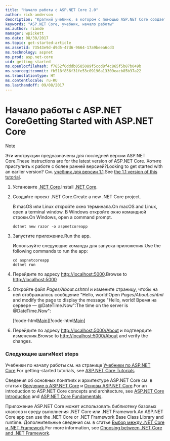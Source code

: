 ```yaml
---
title: "Начало работы с ASP.NET Core 2.0"
author: rick-anderson
description: "Краткий учебник, в котором с помощью ASP.NET Core создается и запускается простое приложение Hello World."
keywords: "ASP.NET Core, учебник, начало работы"
ms.author: riande
manager: wpickett
ms.date: 08/30/2017
ms.topic: get-started-article
ms.assetid: 73543e9d-d9d5-47d6-9664-17a9beea6cd3
ms.technology: aspnet
ms.prod: asp.net-core
uid: getting-started
ms.openlocfilehash: f7852f0dddb0585089f5ccd8f4c865f5b87b049b
ms.sourcegitcommit: fb518f856f31fe53c09196a13309eacb85b37a22
ms.translationtype: HT
ms.contentlocale: ru-RU
ms.lasthandoff: 09/08/2017
---
```

# <a name="getting-started-with-aspnet-core"></a><span data-ttu-id="9ccf5-104">Начало работы с ASP.NET Core</span><span class="sxs-lookup"><span data-stu-id="9ccf5-104">Getting Started with ASP.NET Core</span></span>

> [!NOTE]
> <span data-ttu-id="9ccf5-105">Эти инструкции предназначены для последней версии ASP.NET Core.</span><span class="sxs-lookup"><span data-stu-id="9ccf5-105">These instructions are for the latest version of ASP.NET Core.</span></span> <span data-ttu-id="9ccf5-106">Хотите приступить к работе с более ранней версией?</span><span class="sxs-lookup"><span data-stu-id="9ccf5-106">Looking to get started with an earlier version?</span></span> <span data-ttu-id="9ccf5-107">См. [учебник для версии 1.1](xref:getting-started-1.1).</span><span class="sxs-lookup"><span data-stu-id="9ccf5-107">See [the 1.1 version of this tutorial](xref:getting-started-1.1).</span></span>

1. <span data-ttu-id="9ccf5-108">Установите [.NET Core](https://microsoft.com/net/core/).</span><span class="sxs-lookup"><span data-stu-id="9ccf5-108">Install [.NET Core](https://microsoft.com/net/core/).</span></span>

2. <span data-ttu-id="9ccf5-109">Создайте проект .NET Core.</span><span class="sxs-lookup"><span data-stu-id="9ccf5-109">Create a new .NET Core project.</span></span>

   <span data-ttu-id="9ccf5-110">В macOS или Linux откройте окно терминала.</span><span class="sxs-lookup"><span data-stu-id="9ccf5-110">On macOS and Linux, open a terminal window.</span></span> <span data-ttu-id="9ccf5-111">В Windows откройте окно командной строки.</span><span class="sxs-lookup"><span data-stu-id="9ccf5-111">On Windows, open a command prompt.</span></span>

    ```terminal
    dotnet new razor -o aspnetcoreapp
    ```
    
4. <span data-ttu-id="9ccf5-112">Запустите приложение.</span><span class="sxs-lookup"><span data-stu-id="9ccf5-112">Run the app.</span></span>

    <span data-ttu-id="9ccf5-113">Используйте следующие команды для запуска приложения.</span><span class="sxs-lookup"><span data-stu-id="9ccf5-113">Use the following commands to run the app:</span></span>

    ```terminal
    cd aspnetcoreapp
    dotnet run
    ```

5. <span data-ttu-id="9ccf5-114">Перейдите по адресу [http://localhost:5000](http://localhost:5000).</span><span class="sxs-lookup"><span data-stu-id="9ccf5-114">Browse to [http://localhost:5000](http://localhost:5000)</span></span>

6. <span data-ttu-id="9ccf5-115">Откройте файл *Pages/About.cshtml* и измените страницу, чтобы на ней отображалось сообщение "Hello, world!</span><span class="sxs-lookup"><span data-stu-id="9ccf5-115">Open *Pages/About.cshtml* and modify the page to display the message "Hello, world!</span></span> <span data-ttu-id="9ccf5-116">Время на сервере — @DateTime.Now":</span><span class="sxs-lookup"><span data-stu-id="9ccf5-116">The time on the server is @DateTime.Now":</span></span>

    <span data-ttu-id="9ccf5-117">[!code-html[Main](getting-started/sample/getting-started/about.cshtml?highlight=9&range=1-9)]</span><span class="sxs-lookup"><span data-stu-id="9ccf5-117">[!code-html[Main](getting-started/sample/getting-started/about.cshtml?highlight=9&range=1-9)]</span></span>

7. <span data-ttu-id="9ccf5-118">Перейдите по адресу [http://localhost:5000/About](http://localhost:5000/About) и подтвердите изменения.</span><span class="sxs-lookup"><span data-stu-id="9ccf5-118">Browse to [http://localhost:5000/About](http://localhost:5000/About) and verify the changes.</span></span>

### <a name="next-steps"></a><span data-ttu-id="9ccf5-119">Следующие шаги</span><span class="sxs-lookup"><span data-stu-id="9ccf5-119">Next steps</span></span>

<span data-ttu-id="9ccf5-120">Учебники по началу работы см. на странице [Учебники по ASP.NET Core](tutorials/index.md).</span><span class="sxs-lookup"><span data-stu-id="9ccf5-120">For getting-started tutorials, see [ASP.NET Core Tutorials](tutorials/index.md)</span></span>

<span data-ttu-id="9ccf5-121">Сведения об основных понятиях и архитектуре ASP.NET Core см. в статьях [Введение в ASP.NET Core](index.md) и [Основы ASP.NET Core](fundamentals/index.md).</span><span class="sxs-lookup"><span data-stu-id="9ccf5-121">For an introduction to ASP.NET Core concepts and architecture, see [ASP.NET Core Introduction](index.md) and [ASP.NET Core Fundamentals](fundamentals/index.md).</span></span>

<span data-ttu-id="9ccf5-122">Приложение ASP.NET Core может использовать библиотеку базовых классов и среду выполнения .NET Core или .NET Framework.</span><span class="sxs-lookup"><span data-stu-id="9ccf5-122">An ASP.NET Core app can use the .NET Core or .NET Framework Base Class Library and runtime.</span></span> <span data-ttu-id="9ccf5-123">Дополнительные сведения см. в статье [Выбор между .NET Core и .NET Framework](https://docs.microsoft.com/dotnet/articles/standard/choosing-core-framework-server).</span><span class="sxs-lookup"><span data-stu-id="9ccf5-123">For more information, see [Choosing between .NET Core and .NET Framework](https://docs.microsoft.com/dotnet/articles/standard/choosing-core-framework-server).</span></span>
